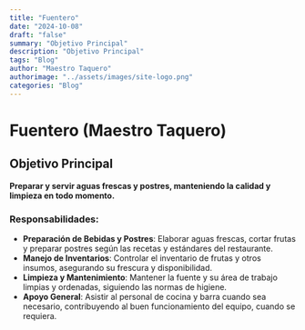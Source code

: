 ```yaml
---
title: "Fuentero"
date: "2024-10-08"
draft: "false"
summary: "Objetivo Principal"
description: "Objetivo Principal"
tags: "Blog"
author: "Maestro Taquero"
authorimage: "../assets/images/site-logo.png"
categories: "Blog"
---
```

# Fuentero (Maestro Taquero)

## Objetivo Principal
**Preparar y servir aguas frescas y postres, manteniendo la calidad y limpieza en todo momento.**

### Responsabilidades:
- **Preparación de Bebidas y Postres**: Elaborar aguas frescas, cortar frutas y preparar postres según las recetas y estándares del restaurante.
- **Manejo de Inventarios**: Controlar el inventario de frutas y otros insumos, asegurando su frescura y disponibilidad.
- **Limpieza y Mantenimiento**: Mantener la fuente y su área de trabajo limpias y ordenadas, siguiendo las normas de higiene.
- **Apoyo General**: Asistir al personal de cocina y barra cuando sea necesario, contribuyendo al buen funcionamiento del equipo, cuando se requiera.
